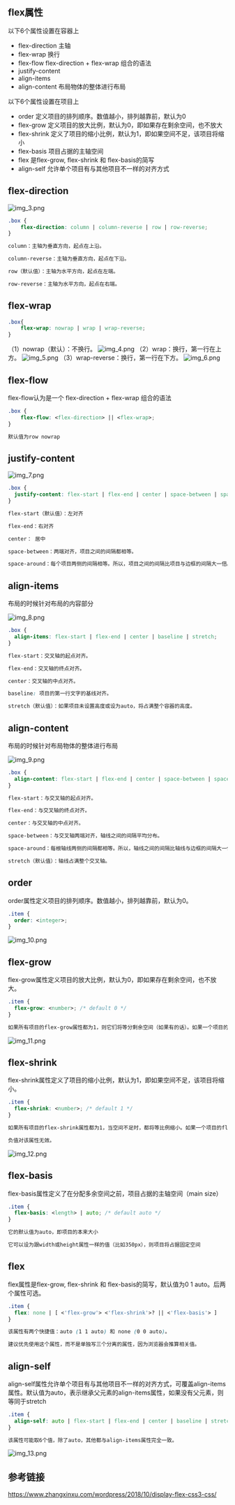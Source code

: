 ## flex属性

以下6个属性设置在容器上
- flex-direction 主轴
- flex-wrap  换行
- flex-flow flex-direction + flex-wrap 组合的语法
- justify-content
- align-items
- align-content 布局物体的整体进行布局

以下6个属性设置在项目上
- order 定义项目的排列顺序。数值越小，排列越靠前，默认为0
- flex-grow 定义项目的放大比例，默认为0，即如果存在剩余空间，也不放大
- flex-shrink 定义了项目的缩小比例，默认为1，即如果空间不足，该项目将缩小
- flex-basis 项目占据的主轴空间
- flex  是flex-grow, flex-shrink 和 flex-basis的简写
- align-self 允许单个项目有与其他项目不一样的对齐方式

## flex-direction

![img_3.png](img/img_3.png)

```css
.box {
    flex-direction: column | column-reverse | row | row-reverse;
}

column：主轴为垂直方向，起点在上沿。

column-reverse：主轴为垂直方向，起点在下沿。

row（默认值）：主轴为水平方向，起点在左端。

row-reverse：主轴为水平方向，起点在右端。
```

## flex-wrap

```css
.box{
    flex-wrap: nowrap | wrap | wrap-reverse;
}
```
（1）nowrap（默认）：不换行。
![img_4.png](img/img_4.png)
（2）wrap：换行，第一行在上方。
![img_5.png](img/img_5.png)
（3）wrap-reverse：换行，第一行在下方。
![img_6.png](img/img_6.png)

## flex-flow

flex-flow认为是一个 flex-direction + flex-wrap 组合的语法

```css
.box {
    flex-flow: <flex-direction> || <flex-wrap>;
}

默认值为row nowrap
```

## justify-content

![img_7.png](img/img_7.png)

```css
.box {
  justify-content: flex-start | flex-end | center | space-between | space-around;
}

flex-start（默认值）：左对齐

flex-end：右对齐

center： 居中

space-between：两端对齐，项目之间的间隔都相等。

space-around：每个项目两侧的间隔相等。所以，项目之间的间隔比项目与边框的间隔大一倍。
```

## align-items

布局的时候针对布局的内容部分

![img_8.png](img/img_8.png)

```css
.box {
  align-items: flex-start | flex-end | center | baseline | stretch;
}

flex-start：交叉轴的起点对齐。

flex-end：交叉轴的终点对齐。

center：交叉轴的中点对齐。

baseline: 项目的第一行文字的基线对齐。

stretch（默认值）：如果项目未设置高度或设为auto，将占满整个容器的高度。
```

## align-content

布局的时候针对布局物体的整体进行布局

![img_9.png](img/img_9.png)

```css
.box {
  align-content: flex-start | flex-end | center | space-between | space-around | stretch;
}

flex-start：与交叉轴的起点对齐。

flex-end：与交叉轴的终点对齐。

center：与交叉轴的中点对齐。

space-between：与交叉轴两端对齐，轴线之间的间隔平均分布。

space-around：每根轴线两侧的间隔都相等。所以，轴线之间的间隔比轴线与边框的间隔大一倍。

stretch（默认值）：轴线占满整个交叉轴。
```

## order

order属性定义项目的排列顺序。数值越小，排列越靠前，默认为0。

```css
.item {
  order: <integer>;
}
```

![img_10.png](img/img_10.png)

## flex-grow

flex-grow属性定义项目的放大比例，默认为0，即如果存在剩余空间，也不放大。

```css
.item {
  flex-grow: <number>; /* default 0 */
}

如果所有项目的flex-grow属性都为1，则它们将等分剩余空间（如果有的话）。如果一个项目的flex-grow属性为2，其他项目都为1，则前者占据的剩余空间将比其他项多一倍。
```

![img_11.png](img/img_11.png)

## flex-shrink

flex-shrink属性定义了项目的缩小比例，默认为1，即如果空间不足，该项目将缩小。

```css
.item {
  flex-shrink: <number>; /* default 1 */
}

如果所有项目的flex-shrink属性都为1，当空间不足时，都将等比例缩小。如果一个项目的flex-shrink属性为0，其他项目都为1，则空间不足时，前者不缩小。

负值对该属性无效。
```

![img_12.png](img/img_12.png)

## flex-basis

flex-basis属性定义了在分配多余空间之前，项目占据的主轴空间（main size）

```css
.item {
  flex-basis: <length> | auto; /* default auto */
}

它的默认值为auto，即项目的本来大小

它可以设为跟width或height属性一样的值（比如350px），则项目将占据固定空间
```

## flex

flex属性是flex-grow, flex-shrink 和 flex-basis的简写，默认值为0 1 auto。后两个属性可选。

```css
.item {
  flex: none | [ <'flex-grow'> <'flex-shrink'>? || <'flex-basis'> ]
}

该属性有两个快捷值：auto (1 1 auto) 和 none (0 0 auto)。

建议优先使用这个属性，而不是单独写三个分离的属性，因为浏览器会推算相关值。
```

## align-self

align-self属性允许单个项目有与其他项目不一样的对齐方式，可覆盖align-items属性。默认值为auto，表示继承父元素的align-items属性，如果没有父元素，则等同于stretch

```css
.item {
  align-self: auto | flex-start | flex-end | center | baseline | stretch;
}

该属性可能取6个值，除了auto，其他都与align-items属性完全一致。
```

![img_13.png](img/img_13.png)

## 参考链接

https://www.zhangxinxu.com/wordpress/2018/10/display-flex-css3-css/



